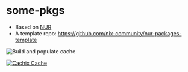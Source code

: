 # some-pkgs

- Based on [NUR](https://github.com/nix-community/NUR)
- A template repo: https://github.com/nix-community/nur-packages-template

<!-- Remove this if you don't use github actions -->
![Build and populate cache](https://github.com/SomeoneSerge/pkgs/workflows/Build%20and%20populate%20cache/badge.svg)

<!--
Uncomment this if you use travis:

[![Build Status](https://travis-ci.com/<YOUR_TRAVIS_USERNAME>/nur-packages.svg?branch=master)](https://travis-ci.com/<YOUR_TRAVIS_USERNAME>/nur-packages)
-->
[![Cachix Cache](https://img.shields.io/badge/cachix-pkgs-blue.svg)](https://pkgs.cachix.org)

